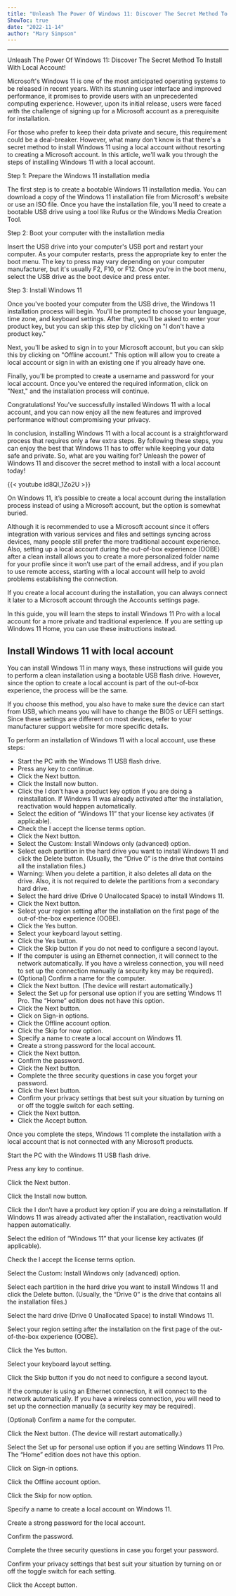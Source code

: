 ```yaml
---
title: "Unleash The Power Of Windows 11: Discover The Secret Method To Install With Local Account!"
ShowToc: true 
date: "2022-11-14"
author: "Mary Simpson"
---
```

*****
Unleash The Power Of Windows 11: Discover The Secret Method To Install With Local Account!

Microsoft's Windows 11 is one of the most anticipated operating systems to be released in recent years. With its stunning user interface and improved performance, it promises to provide users with an unprecedented computing experience. However, upon its initial release, users were faced with the challenge of signing up for a Microsoft account as a prerequisite for installation.

For those who prefer to keep their data private and secure, this requirement could be a deal-breaker. However, what many don't know is that there's a secret method to install Windows 11 using a local account without resorting to creating a Microsoft account. In this article, we'll walk you through the steps of installing Windows 11 with a local account.

Step 1: Prepare the Windows 11 installation media

The first step is to create a bootable Windows 11 installation media. You can download a copy of the Windows 11 installation file from Microsoft's website or use an ISO file. Once you have the installation file, you'll need to create a bootable USB drive using a tool like Rufus or the Windows Media Creation Tool.

Step 2: Boot your computer with the installation media

Insert the USB drive into your computer's USB port and restart your computer. As your computer restarts, press the appropriate key to enter the boot menu. The key to press may vary depending on your computer manufacturer, but it's usually F2, F10, or F12. Once you're in the boot menu, select the USB drive as the boot device and press enter.

Step 3: Install Windows 11

Once you've booted your computer from the USB drive, the Windows 11 installation process will begin. You'll be prompted to choose your language, time zone, and keyboard settings. After that, you'll be asked to enter your product key, but you can skip this step by clicking on "I don't have a product key."

Next, you'll be asked to sign in to your Microsoft account, but you can skip this by clicking on "Offline account." This option will allow you to create a local account or sign in with an existing one if you already have one.

Finally, you'll be prompted to create a username and password for your local account. Once you've entered the required information, click on "Next," and the installation process will continue.

Congratulations! You've successfully installed Windows 11 with a local account, and you can now enjoy all the new features and improved performance without compromising your privacy.

In conclusion, installing Windows 11 with a local account is a straightforward process that requires only a few extra steps. By following these steps, you can enjoy the best that Windows 11 has to offer while keeping your data safe and private. So, what are you waiting for? Unleash the power of Windows 11 and discover the secret method to install with a local account today!

{{< youtube id8Ql_1Zo2U >}} 



On Windows 11, it’s possible to create a local account during the installation process instead of using a Microsoft account, but the option is somewhat buried. 
 
Although it is recommended to use a Microsoft account since it offers integration with various services and files and settings syncing across devices, many people still prefer the more traditional account experience. Also, setting up a local account during the out-of-box experience (OOBE) after a clean install allows you to create a more personalized folder name for your profile since it won’t use part of the email address, and if you plan to use remote access, starting with a local account will help to avoid problems establishing the connection.
 
If you create a local account during the installation, you can always connect it later to a Microsoft account through the Accounts settings page.
 
In this guide, you will learn the steps to install Windows 11 Pro with a local account for a more private and traditional experience. If you are setting up Windows 11 Home, you can use these instructions instead.
 
## Install Windows 11 with local account
 
You can install Windows 11 in many ways, these instructions will guide you to perform a clean installation using a bootable USB flash drive. However, since the option to create a local account is part of the out-of-box experience, the process will be the same.
 
If you choose this method, you also have to make sure the device can start from USB, which means you will have to change the BIOS or UEFI settings. Since these settings are different on most devices, refer to your manufacturer support website for more specific details.
 
To perform an installation of Windows 11 with a local account, use these steps:
 
- Start the PC with the Windows 11 USB flash drive.
 - Press any key to continue.
 - Click the Next button.
 - Click the Install now button.
 - Click the I don’t have a product key option if you are doing a reinstallation. If Windows 11 was already activated after the installation, reactivation would happen automatically.
 - Select the edition of “Windows 11” that your license key activates (if applicable).
 - Check the I accept the license terms option.
 - Click the Next button.
 - Select the Custom: Install Windows only (advanced) option.
 - Select each partition in the hard drive you want to install Windows 11 and click the Delete button. (Usually, the “Drive 0” is the drive that contains all the installation files.)
 - Warning: When you delete a partition, it also deletes all data on the drive. Also, it is not required to delete the partitions from a secondary hard drive.
 - Select the hard drive (Drive 0 Unallocated Space) to install Windows 11.
 - Click the Next button.
 - Select your region setting after the installation on the first page of the out-of-the-box experience (OOBE).
 - Click the Yes button.
 - Select your keyboard layout setting.
 - Click the Yes button.
 - Click the Skip button if you do not need to configure a second layout.
 - If the computer is using an Ethernet connection, it will connect to the network automatically. If you have a wireless connection, you will need to set up the connection manually (a security key may be required).
 - (Optional) Confirm a name for the computer.
 - Click the Next button. (The device will restart automatically.)
 - Select the Set up for personal use option if you are setting Windows 11 Pro. The “Home” edition does not have this option.
 - Click the Next button.
 - Click on Sign-in options.
 - Click the Offline account option.
 - Click the Skip for now option.
 - Specify a name to create a local account on Windows 11.
 - Create a strong password for the local account.
 - Click the Next button.
 - Confirm the password.
 - Click the Next button.
 - Complete the three security questions in case you forget your password.
 - Click the Next button.
 - Confirm your privacy settings that best suit your situation by turning on or off the toggle switch for each setting.
 - Click the Next button.
 - Click the Accept button.

 
Once you complete the steps, Windows 11 complete the installation with a local account that is not connected with any Microsoft products.
 
Start the PC with the Windows 11 USB flash drive.
 
Press any key to continue.
 
Click the Next button.
 

 
Click the Install now button.
 
Click the I don’t have a product key option if you are doing a reinstallation. If Windows 11 was already activated after the installation, reactivation would happen automatically.
 
Select the edition of “Windows 11” that your license key activates (if applicable).
 
Check the I accept the license terms option.
 
Select the Custom: Install Windows only (advanced) option.
 
Select each partition in the hard drive you want to install Windows 11 and click the Delete button. (Usually, the “Drive 0” is the drive that contains all the installation files.)
 
Select the hard drive (Drive 0 Unallocated Space) to install Windows 11.
 
Select your region setting after the installation on the first page of the out-of-the-box experience (OOBE).
 
Click the Yes button.
 
Select your keyboard layout setting.
 
Click the Skip button if you do not need to configure a second layout.
 
If the computer is using an Ethernet connection, it will connect to the network automatically. If you have a wireless connection, you will need to set up the connection manually (a security key may be required).
 
(Optional) Confirm a name for the computer.
 
Click the Next button. (The device will restart automatically.) 
 
Select the Set up for personal use option if you are setting Windows 11 Pro. The “Home” edition does not have this option.
 
Click on Sign-in options.
 
Click the Offline account option.
 
Click the Skip for now option.
 
Specify a name to create a local account on Windows 11.
 
Create a strong password for the local account.
 
Confirm the password.
 
Complete the three security questions in case you forget your password.
 
Confirm your privacy settings that best suit your situation by turning on or off the toggle switch for each setting.
 
Click the Accept button.




